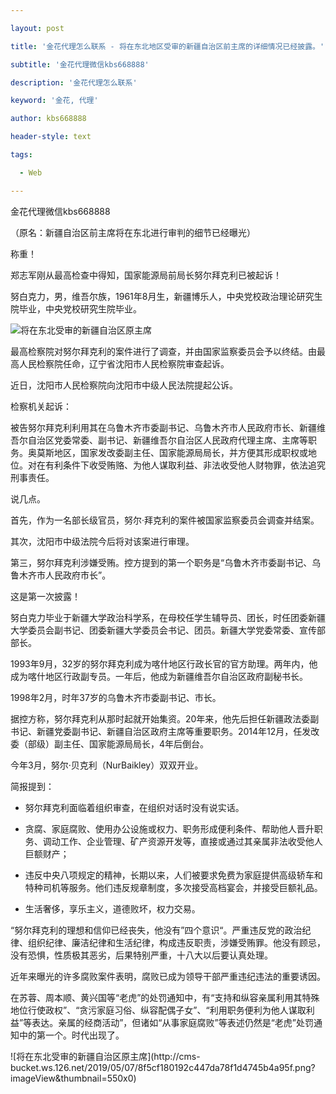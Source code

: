 ---
layout: post
title: '金花代理怎么联系 - 将在东北地区受审的新疆自治区前主席的详细情况已经披露。'
subtitle: '金花代理微信kbs668888'
description: '金花代理怎么联系'
keyword: '金花, 代理'
author: kbs668888
header-style: text
tags:
  - Web
---
金花代理微信kbs668888

（原名：新疆自治区前主席将在东北进行审判的细节已经曝光）

称重！

郑志军刚从最高检查中得知，国家能源局前局长努尔拜克利已被起诉！

努白克力，男，维吾尔族，1961年8月生，新疆博乐人，中央党校政治理论研究生院毕业，中央党校研究生院毕业。

![将在东北受审的新疆自治区原主席](http://dingyue.ws.126.net/beI3x4eQhGnYzDTfyewj3TdSlJkVagBDM3pAsfzZ=V0xr1557215532670.jpg)

最高检察院对努尔拜克利的案件进行了调查，并由国家监察委员会予以终结。由最高人民检察院任命，辽宁省沈阳市人民检察院审查起诉。

近日，沈阳市人民检察院向沈阳市中级人民法院提起公诉。

检察机关起诉：

被告努尔拜克利利用其在乌鲁木齐市委副书记、乌鲁木齐市人民政府市长、新疆维吾尔自治区党委常委、副书记、新疆维吾尔自治区人民政府代理主席、主席等职务。奥莫斯地区，国家发改委副主任、国家能源局局长，并方便其形成职权或地位。对在有利条件下收受贿赂、为他人谋取利益、非法收受他人财物罪，依法追究刑事责任。

说几点。

首先，作为一名部长级官员，努尔·拜克利的案件被国家监察委员会调查并结案。

其次，沈阳市中级法院今后将对该案进行审理。

第三，努尔拜克利涉嫌受贿。控方提到的第一个职务是“乌鲁木齐市委副书记、乌鲁木齐市人民政府市长”。

这是第一次披露！

努白克力毕业于新疆大学政治科学系，在母校任学生辅导员、团长，时任团委新疆大学委员会副书记、团委新疆大学委员会书记、团员。新疆大学党委常委、宣传部部长。

1993年9月，32岁的努尔拜克利成为喀什地区行政长官的官方助理。两年内，他成为喀什地区行政副专员。一年后，他成为新疆维吾尔自治区政府副秘书长。

1998年2月，时年37岁的乌鲁木齐市委副书记、市长。

据控方称，努尔拜克利从那时起就开始集资。20年来，他先后担任新疆政法委副书记、新疆党委副书记、新疆自治区政府主席等重要职务。2014年12月，任发改委（部级）副主任、国家能源局局长，4年后倒台。

今年3月，努尔·贝克利（NurBaikley）双双开业。

简报提到：

  * 努尔拜克利面临着组织审查，在组织对话时没有说实话。

  * 贪腐、家庭腐败、使用办公设施或权力、职务形成便利条件、帮助他人晋升职务、调动工作、企业管理、矿产资源开发等，直接或通过其亲属非法收受他人巨额财产；

  * 违反中央八项规定的精神，长期以来，人们被要求免费为家庭提供高级轿车和特种司机等服务。他们违反规章制度，多次接受高档宴会，并接受巨额礼品。

  * 生活奢侈，享乐主义，道德败坏，权力交易。

“努尔拜克利的理想和信仰已经丧失，他没有”四个意识“。严重违反党的政治纪律、组织纪律、廉洁纪律和生活纪律，构成违反职责，涉嫌受贿罪。他没有顾忌，没有恐惧，性质极其恶劣，后果特别严重，十八大以后要认真处理。

近年来曝光的许多腐败案件表明，腐败已成为领导干部严重违纪违法的重要诱因。

在苏蓉、周本顺、黄兴国等“老虎”的处罚通知中，有“支持和纵容亲属利用其特殊地位行使政权”、“贪污家庭习俗、纵容配偶子女”、“利用职务便利为他人谋取利益”等表达。亲属的经商活动”，但诸如“从事家庭腐败”等表述仍然是“老虎”处罚通知中的第一个。时代出现了。

![将在东北受审的新疆自治区原主席](http://cms-
bucket.ws.126.net/2019/05/07/8f5cf180192c447da78f1d4745b4a95f.png?imageView&thumbnail=550x0)  


